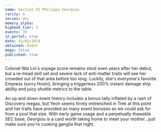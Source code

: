 ```yaml
---
name: Section 31 Philippa Georgiou
rarity: 4
series: dsc
memory_alpha:
bigbook_tier: 3
events: 39
in_portal: true
date: 31/01/2019
obtained: Event
mega: false
published: true
---
```


Colonel Wai Lin's voyage score remains stout even years after her debut, but a re-tread skill set and severe lack of anti-matter traits will see her crowded out of that area before too long. Luckily, she's everyone's favorite Empress (sorry Hoshi), bringing a triggerless 200% instant damage ship ability and juicy shuttle metrics to the table.

An up and down event history includes a bonus tally inflated by a rash of Discovery megas, but Yeoh seems firmly entrenched in Trek at this point and her traits have provided as many event bonuses as we could ask for from a pool that size. With early game usage and a perpetually thawable SEC base, Georgiou is a card worth taking home to meet your mother...just make sure you're cooking ganglia that night.
